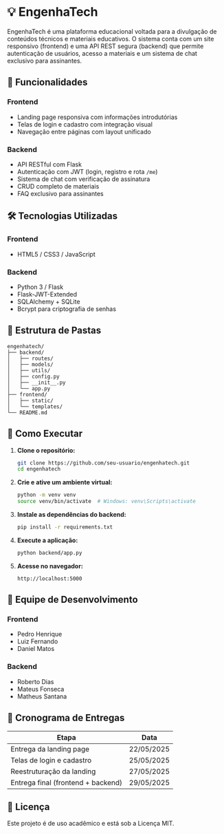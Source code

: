 # 💡 EngenhaTech

EngenhaTech é uma plataforma educacional voltada para a divulgação de conteúdos técnicos e materiais educativos. O sistema conta com um site responsivo (frontend) e uma API REST segura (backend) que permite autenticação de usuários, acesso a materiais e um sistema de chat exclusivo para assinantes.

## 🧩 Funcionalidades

### Frontend
- Landing page responsiva com informações introdutórias
- Telas de login e cadastro com integração visual
- Navegação entre páginas com layout unificado

### Backend
- API RESTful com Flask
- Autenticação com JWT (login, registro e rota `/me`)
- Sistema de chat com verificação de assinatura
- CRUD completo de materiais
- FAQ exclusivo para assinantes

## 🛠 Tecnologias Utilizadas

### Frontend
- HTML5 / CSS3 / JavaScript

### Backend
- Python 3 / Flask
- Flask-JWT-Extended
- SQLAlchemy + SQLite
- Bcrypt para criptografia de senhas

## 📂 Estrutura de Pastas

```
engenhatech/
├── backend/
│   ├── routes/
│   ├── models/
│   ├── utils/
│   ├── config.py
│   ├── __init__.py
│   └── app.py
├── frontend/
│   ├── static/
│   └── templates/
└── README.md
```

## 🚀 Como Executar

1. **Clone o repositório:**
   ```bash
   git clone https://github.com/seu-usuario/engenhatech.git
   cd engenhatech
   ```

2. **Crie e ative um ambiente virtual:**
   ```bash
   python -m venv venv
   source venv/bin/activate  # Windows: venv\Scripts\activate
   ```

3. **Instale as dependências do backend:**
   ```bash
   pip install -r requirements.txt
   ```

4. **Execute a aplicação:**
   ```bash
   python backend/app.py
   ```

5. **Acesse no navegador:**
   ```
   http://localhost:5000
   ```

## 👥 Equipe de Desenvolvimento

### Frontend
- Pedro Henrique
- Luiz Fernando
- Daniel Matos

### Backend
- Roberto Dias
- Mateus Fonseca
- Matheus Santana

## 📅 Cronograma de Entregas

| Etapa                         | Data       |
|------------------------------|------------|
| Entrega da landing page      | 22/05/2025 |
| Telas de login e cadastro    | 25/05/2025 |
| Reestruturação da landing    | 27/05/2025 |
| Entrega final (frontend + backend) | 29/05/2025 |

## 📜 Licença

Este projeto é de uso acadêmico e está sob a Licença MIT.
